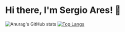 # Hi there, I'm Sergio Ares! 👋
![Anurag's GitHub stats](https://github-readme-stats.vercel.app/api?username=sergio-ares&show_icons=true&theme=radical)
[![Top Langs](https://github-readme-stats.vercel.app/api/top-langs/?username=sergio-ares)](https://github.com/anuraghazra/github-readme-stats)
